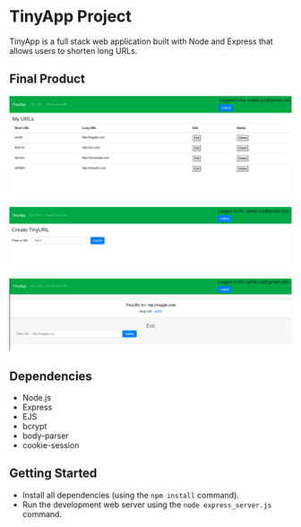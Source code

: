 # TinyApp Project

TinyApp is a full stack web application built with Node and Express that allows users to shorten long URLs.

## Final Product

!["Screenshot of URLs page"](https://github.com/saifali-95/tinyapp/blob/master/pictures/url.png)

!["Screenshot of adding new URLs page"](https://github.com/saifali-95/tinyapp/blob/master/pictures/newURl.png)

!["Screenshot of editing existing URLs page"](https://github.com/saifali-95/tinyapp/blob/master/pictures/editURL.png)




## Dependencies

- Node.js
- Express
- EJS
- bcrypt
- body-parser
- cookie-session

## Getting Started

- Install all dependencies (using the `npm install` command).
- Run the development web server using the `node express_server.js` command.